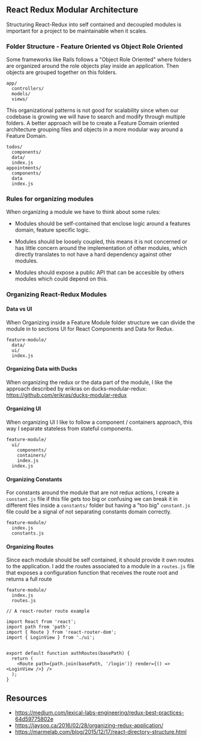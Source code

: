 ## React Redux Modular Architecture

Structuring React-Redux into self contained and decoupled modules is important for a project to be maintainable when it scales.

### Folder Structure - Feature Oriented vs Object Role Oriented

Some frameworks like Rails follows a "Object Role Oriented" where folders are organized around the role objects play inside an application. Then objects are grouped together on this folders.

```
app/
  controllers/
  models/
  views/
```

This organizational patterns is not good for scalability since when our codebase is growing we will have to search and modify through multiple folders. A better approach will be to create a Feature Domain oriented architecture grouping files and objects in a more modular way around a Feature Domain.

```
todos/
  components/
  data/
  index.js
appointments/
  components/
  data
  index.js
```

### Rules for organizing modules

When organizing a module we have to think about some rules:
- Modules should be self-contained that enclose logic around a features domain, feature specific logic.

- Modules should be loosely coupled, this means it is not concerned or has little concern around the implementation of other modules, which directly translates to not have a hard dependency against other modules.

- Modules should expose a public API that can be accesible by others modules which could depend on this.

### Organizing React-Redux Modules

#### Data vs UI

When Organizing inside a Feature Module folder structure we can divide the module in to sections UI for React Components and Data for Redux.

```
feature-module/
  data/
  ui/
  index.js
```

#### Organizing Data with Ducks

When organizing the redux or the data part of the module, I like the approach described by erikras on ducks-modular-redux: https://github.com/erikras/ducks-modular-redux

#### Organizing UI

When organizing UI I like to follow a component / containers approach, this way I separate stateless from stateful components.

```
feature-module/
  ui/
    components/
    containers/
    index.js
  index.js
```

#### Organizing Constants

For constants around the module that are not redux actions, I create a `constant.js` file if this file gets too big or confusing we can break it in different files inside a `constants/` folder but having a "too big" `constant.js` file could be a signal of not separating constants domain correctly.

```
feature-module/
  index.js
  constants.js
```

#### Organizing Routes

Since each module should be self contained, it should provide it own routes to the application. I add the routes associated to a module in a `routes.js` file that exposes a configuration function that receives the route root and returns a full route

```
feature-module/
  index.js
  routes.js
```

```
// A react-router route example

import React from 'react';
import path from 'path';
import { Route } from 'react-router-dom';
import { LoginView } from './ui';


export default function authRoutes(basePath) {
  return (
    <Route path={path.join(basePath, '/login')} render={() => <LoginView />} />
  );
}
```

## Resources
- https://medium.com/lexical-labs-engineering/redux-best-practices-64d59775802e
- https://jaysoo.ca/2016/02/28/organizing-redux-application/
- https://marmelab.com/blog/2015/12/17/react-directory-structure.html
